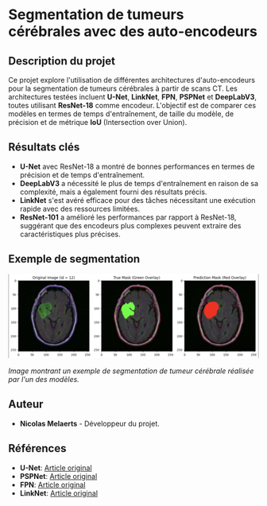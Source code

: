 # Segmentation de tumeurs cérébrales avec des auto-encodeurs

## Description du projet

Ce projet explore l'utilisation de différentes architectures d'auto-encodeurs pour la segmentation de tumeurs cérébrales à partir de scans CT. Les architectures testées incluent **U-Net**, **LinkNet**, **FPN**, **PSPNet** et **DeepLabV3**, toutes utilisant **ResNet-18** comme encodeur. L'objectif est de comparer ces modèles en termes de temps d'entraînement, de taille du modèle, de précision et de métrique **IoU** (Intersection over Union).

## Résultats clés

- **U-Net** avec ResNet-18 a montré de bonnes performances en termes de précision et de temps d'entraînement.
- **DeepLabV3** a nécessité le plus de temps d'entraînement en raison de sa complexité, mais a également fourni des résultats précis.
- **LinkNet** s'est avéré efficace pour des tâches nécessitant une exécution rapide avec des ressources limitées.
- **ResNet-101** a amélioré les performances par rapport à ResNet-18, suggérant que des encodeurs plus complexes peuvent extraire des caractéristiques plus précises.

## Exemple de segmentation

![Exemple de segmentation](exemple.png)

*Image montrant un exemple de segmentation de tumeur cérébrale réalisée par l'un des modèles.*

## Auteur

- **Nicolas Melaerts** - Développeur du projet.

## Références

- **U-Net**: [Article original](https://arxiv.org/pdf/1505.04597)
- **PSPNet**: [Article original](https://onlinelibrary.wiley.com/doi/pdf/10.1155/2022/8958154)
- **FPN**: [Article original](https://link.springer.com/content/pdf/10.1186/s12880-023-01131-1.pdf)
- **LinkNet**: [Article original](https://pdf.sciencedirectassets.com/280203/1-s2.0-S1877050923X00027/1-s2.0-S1877050923000534/main.pdf)
